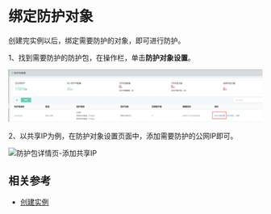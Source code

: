 # 绑定防护对象

创建完实例以后，绑定需要防护的对象，即可进行防护。

1、找到需要防护的防护包，在操作栏，单击**防护对象设置**。

![防护包列表-防护对象设置](https://github.com/jdclouddocs/cn/blob/anti-ddos/image/Anti-DDoS-Protection-Package/防护包列表-防护对象设置.jpg)

2、以共享IP为例，在防护对象设置页面中，添加需要防护的公网IP即可。

![防护包详情页-添加共享IP](https://github.com/jdclouddocs/cn/blob/anti-ddos/image/Anti-DDoS-Protection-Package/防护包详情页-添加共享IP.jpg)

## 相关参考
- [创建实例](Create-Instance.md)

